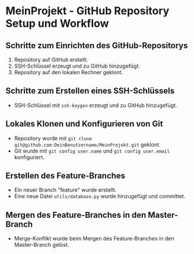 # MeinProjekt - GitHub Repository Setup und Workflow

## Schritte zum Einrichten des GitHub-Repositorys

1. Repository auf GitHub erstellt.
2. SSH-Schlüssel erzeugt und zu GitHub hinzugefügt.
3. Repository auf den lokalen Rechner geklont.

## Schritte zum Erstellen eines SSH-Schlüssels

- SSH-Schlüssel mit `ssh-keygen` erzeugt und zu GitHub hinzugefügt.

## Lokales Klonen und Konfigurieren von Git

- Repository wurde mit `git clone git@github.com:DeinBenutzername/MeinProjekt.git` geklont.
- Git wurde mit `git config user.name` und `git config user.email` konfiguriert.

## Erstellen des Feature-Branches

- Ein neuer Branch "feature" wurde erstellt.
- Eine neue Datei `utils/database.py` wurde hinzugefügt und committet.

## Mergen des Feature-Branches in den Master-Branch

- Merge-Konflikt wurde beim Mergen des Feature-Branches in den Master-Branch gelöst.
